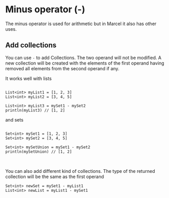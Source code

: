 # Minus operator (-)

The minus operator is used for arithmetic but in Marcel it also has other uses.

## Add collections

You can use `-` to add Collections. The two operand will not be modified. A new collection will be created with the elements 
of the first operand having removed all elements from the second operand if any.

It works well with lists

```marcel

List<int> myList1 = [1, 2, 3]
List<int> myList2 = [3, 4, 5]

List<int> myList3 = mySet1 - mySet2
println(myList3) // [1, 2]
```

and sets

```marcel

Set<int> mySet1 = [1, 2, 3]
Set<int> mySet2 = [3, 4, 5]

Set<int> mySetUnion = mySet1 - mySet2
println(mySetUnion) // [1, 2]
```

<br/>

You can also add different kind of collections. The type of the returned collection will be the same as the first operand

```marcel
Set<int> newSet = mySet1 - myList1
List<int> newList = myList1 - mySet1
```
